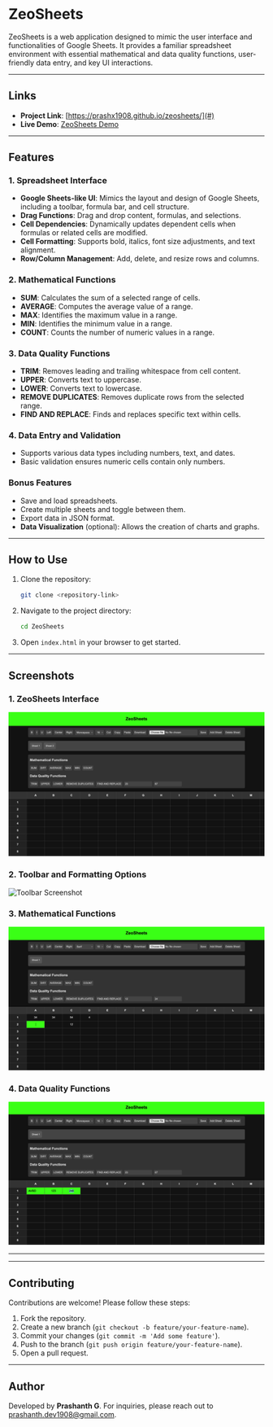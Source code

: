 # ZeoSheets

ZeoSheets is a web application designed to mimic the user interface and functionalities of Google Sheets. It provides a familiar spreadsheet environment with essential mathematical and data quality functions, user-friendly data entry, and key UI interactions.

---


## Links

- **Project Link**: [https://prashx1908.github.io/zeosheets/](#) 
- **Live Demo**: [ZeoSheets Demo](#) 

---


## Features

### 1. Spreadsheet Interface
- **Google Sheets-like UI**: Mimics the layout and design of Google Sheets, including a toolbar, formula bar, and cell structure.
- **Drag Functions**: Drag and drop content, formulas, and selections.
- **Cell Dependencies**: Dynamically updates dependent cells when formulas or related cells are modified.
- **Cell Formatting**: Supports bold, italics, font size adjustments, and text alignment.
- **Row/Column Management**: Add, delete, and resize rows and columns.

### 2. Mathematical Functions
- **SUM**: Calculates the sum of a selected range of cells.
- **AVERAGE**: Computes the average value of a range.
- **MAX**: Identifies the maximum value in a range.
- **MIN**: Identifies the minimum value in a range.
- **COUNT**: Counts the number of numeric values in a range.

### 3. Data Quality Functions
- **TRIM**: Removes leading and trailing whitespace from cell content.
- **UPPER**: Converts text to uppercase.
- **LOWER**: Converts text to lowercase.
- **REMOVE DUPLICATES**: Removes duplicate rows from the selected range.
- **FIND AND REPLACE**: Finds and replaces specific text within cells.

### 4. Data Entry and Validation
- Supports various data types including numbers, text, and dates.
- Basic validation ensures numeric cells contain only numbers.

### Bonus Features
- Save and load spreadsheets.
- Create multiple sheets and toggle between them.
- Export data in JSON format.
- **Data Visualization** (optional): Allows the creation of charts and graphs.

---

## How to Use

1. Clone the repository:
   ```bash
   git clone <repository-link>
   ```
2. Navigate to the project directory:
   ```bash
   cd ZeoSheets
   ```
3. Open `index.html` in your browser to get started.

---

## Screenshots

### 1. ZeoSheets Interface
![Interface Screenshot](./screenshots/interface.png)

### 2. Toolbar and Formatting Options
![Toolbar Screenshot](./screenshots/toolbar.png)

### 3. Mathematical Functions
![Mathematical Functions Screenshot](./screenshots/functions.png)

### 4. Data Quality Functions
![Data Quality Functions Screenshot](./screenshots/data_quality.png)


---

---

## Contributing

Contributions are welcome! Please follow these steps:
1. Fork the repository.
2. Create a new branch (`git checkout -b feature/your-feature-name`).
3. Commit your changes (`git commit -m 'Add some feature'`).
4. Push to the branch (`git push origin feature/your-feature-name`).
5. Open a pull request.

---


## Author
Developed by **Prashanth G**. For inquiries, please reach out to prashanth.dev1908@gmail.com.

